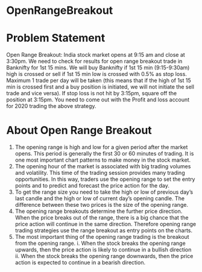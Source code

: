 # OpenRangeBreakout

# Problem Statement
Open Range Breakout: India stock market opens at 9:15 am and close at 3:30pm. We need to check for results for open range breakout trade in Banknifty for 1st 15 mins. We will buy Banknifty if 1st 15 min (9:15-9:30am) high is crossed or sell if 1st 15 min low is crossed with 0.5% as stop loss. Maximum 1 trade per day will be taken (this means that if the high of 1st 15 min is crossed first and a buy position is initiated, we will not initiate the sell trade and vice versa). If stop loss is not hit by 3:15pm, square off the position at 3:15pm. 
You need to come out with the Profit and loss account for 2020 trading the above strategy.

# About Open Range Breakout
1. The opening range is high and low for a given period after the market opens. This period is generally the first 30 or 60 minutes of trading. It is one most important chart patterns to make money in the stock market.
2. The opening hour of the market is associated with big trading volumes and volatility. This time of the trading session provides many trading opportunities. In this way, traders use the opening range to set the entry points and to predict and forecast the price action for the day.
3. To get the range size you need to take the high or low of previous day’s last candle and the high or low of current day’s opening candle. The difference between these two prices is the size of the opening range.
4. The opening range breakouts determine the further price direction. When the price breaks out of the range, there is a big chance that the price action will continue in the same direction. Therefore opening range trading strategies use the range breakout as entry points on the charts.
5. The most important thing of the opening range trading is the breakout from the opening range.
    i.  When the stock breaks the opening range upwards, then the price action is likely to continue in a bullish direction
    ii. When the stock breaks the opening range downwards, then the price action is expected to continue in a bearish direction.
